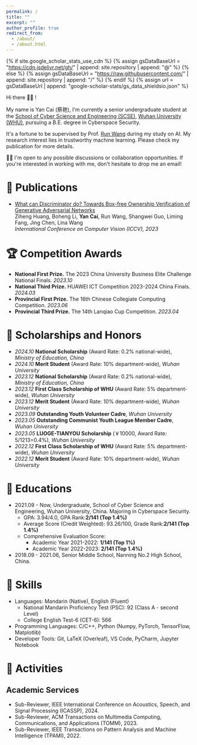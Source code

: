 ```yaml
---
permalink: /
title: ""
excerpt: ""
author_profile: true
redirect_from: 
  - /about/
  - /about.html
---
```

{% if site.google_scholar_stats_use_cdn %}
{% assign gsDataBaseUrl = "https://cdn.jsdelivr.net/gh/" | append: site.repository | append: "@" %}
{% else %}
{% assign gsDataBaseUrl = "https://raw.githubusercontent.com/" | append: site.repository | append: "/" %}
{% endif %}
{% assign url = gsDataBaseUrl | append: "google-scholar-stats/gs_data_shieldsio.json" %}

<span class='anchor' id='about-me'></span>

Hi there 👋👋 !

My name is Yan Cai (蔡艳), I'm currently a senior undergraduate student at the [School of Cyber Science and Engineering (SCSE)](http://cse.whu.edu.cn/index.htm), [Wuhan University (WHU)](https://www.whu.edu.cn/), pursuing a B.E. degree in Cyberspace Security.

It's a fortune to be supervised by Prof. [Run Wang](http://wangrun.github.io/) during my study on AI. My research interest lies in trustworthy machine learning. Please check my publication for more details.

<!-- My research interest lies in trustworthy machine learning, with a specific interest in responsible (multimodal) generative models. Please check my publication for more details. -->

🌟🌟 I'm open to any possible discussions or collaboration opportunities. If you're interested in working with me, don't hesitate to drop me an email!

<!-- 我是 **蔡艳**，目前就读于[武汉大学国家网络安全学院](https://cse.whu.edu.cn/)网络空间安全专业。

我对人工智能充满热情，自入学以来，积极参与各类科研项目和学术竞赛，曾获得国家奖学金等多项荣誉。在科研方面，我全程参与了多个项目，包括但不限于**计算机视觉**、**人工智能安全**等领域。 -->

# 📝 Publications
- [What can Discriminator do? Towards Box-free Ownership Verification of Generative Adversarial Networks](https://arxiv.org/abs/2307.15860)   
Ziheng Huang, Boheng Li, **Yan Cai**, Run Wang, Shangwei Guo, Liming Fang, Jing Chen, Lina Wang   
*International Conference on Computer Vision (ICCV), 2023*

# 🏆 Competition Awards
- **National First Prize.** The 2023 China University Business Elite Challenge National Finals. *2023.10*
- **National Third Prize.** HUAWEI ICT Competition 2023-2024 China Finals. *2024.03*
- **Provincial First Prize.** The 16th Chinese Collegiate Computing Competition. *2023.06*
- **Provincial Third Prize.** The 14th Lanqiao Cup Competition. *2023.04*

<!-- - **2023全国高校商业精英挑战赛创新创业竞赛：全国一等奖** *国家级* 2023 &nbsp;&nbsp;[[证明]](../docs/商业精英挑战赛.pdf)  
- **华为ICT大赛2023-2024创新赛：全国三等奖** *国家级* 2024 &nbsp;&nbsp;[[证明]](../docs/ICT.pdf)
- **第十六届中国大学生计算机设计大赛：中南赛区一等奖** *省部级* 2023 &nbsp;&nbsp;[[证明]](../docs/计算机设计大赛.pdf)
- **蓝桥杯软件赛道 Python 程序设计赛：湖北赛区三等奖** *省部级* 2023 &nbsp;&nbsp;[[证明]](../docs/蓝桥杯.pdf)      -->

# 🥇 Scholarships and Honors
- *2024.10* **National Scholarship** (Award Rate: 0.2% national-wide), *Ministry of Education, China*
- *2024.10* **Merit Student** (Award Rate: 10% department-wide), *Wuhan University* 
- *2023.12* **National Scholarship** (Award Rate: 0.2% national-wide), *Ministry of Education, China*
- *2023.12* **First Class Scholarship of WHU** (Award Rate: 5% department-wide), *Wuhan University* 
- *2023.12* **Merit Student** (Award Rate: 10% department-wide), *Wuhan University* 
- *2023.09* **Outstanding Youth Volunteer Cadre**, *Wuhan University* 
- *2023.05* **Outstanding Communist Youth League Member Cadre**, *Wuhan University* 
- *2023.05* **LUOGE-TIANYOU Scholarship** (￥10000, Award Rate: 5/1213=0.4%), *Wuhan University* 
- *2022.12* **First Class Scholarship of WHU** (Award Rate: 5% department-wide), *Wuhan University* 
- *2022.12* **Merit Student** (Award Rate: 10% department-wide), *Wuhan University*

<!-- - *2023.12* **国家奖学金** (全国前0.2%，我校按专业成绩排名取高者授予) *中华人民共和国教育部* &nbsp;&nbsp;[[证明]](../docs/国家奖学金.pdf)
- *2023.12* **武汉大学优秀学生甲等奖学金** (院内前5%) *武汉大学* &nbsp;&nbsp;[[证明]](../docs/2022-2023甲等奖学金.pdf)
- *2023.12* **武汉大学三好学生** (全校10%) *武汉大学* &nbsp;&nbsp;[[证明]](../docs/2022-2023三好学生.pdf)
- *2023.12* **武汉大学国家网络安全学院学习先进个人** *武汉大学* &nbsp;&nbsp;[[证明]](../docs/先进集体、先进个人.pdf)
- *2023.12* **武汉大学国家网络安全学院科创先进个人** *武汉大学* &nbsp;&nbsp;[[证明]](../docs/科创先进个人.pdf)
- *2023.09* **武汉大学优秀青年志愿者** *武汉大学* &nbsp;&nbsp;[[证明]](../docs/优秀青年志愿者.pdf)
- *2023.05* **武汉大学优秀共青团员** *武汉大学* &nbsp;&nbsp;[[证明]](../docs/2022优秀共青团员.pdf)
- *2023.05* **珞格-天佑奖学金** (￥10000，全院本年级仅1人获得，按综合成绩排名取高者授予) *武汉大学* &nbsp;&nbsp;[[证明]]()
- *2022.12* **武汉大学优秀学生甲等奖学金** (院内前5%) *武汉大学* &nbsp;&nbsp;[[证明]](../docs/2021-2022甲等奖学金.pdf)
- *2022.12* **武汉大学三好学生** (全校10%) *武汉大学* &nbsp;&nbsp;[[证明]](../docs/2021-2022三好学生.pdf) -->

# 📖 Educations
- 2021.09 - Now, Undergraduate, School of Cyber Science and Engineering, Wuhan University, China. Majoring in  Cyberspace Security.
  - GPA: 3.94/4.0, GPA Rank:**2/141 (Top 1.4%)**
  - Average Score (Credit Weighted): 93.26/100, Grade Rank:**2/141 (Top 1.4%)**
  - Comprehensive Evaluation Score:
    - Academic Year 2021-2022: **1/141 (Top 1%)**
    - Academic Year 2022-2023: **2/141 (Top 1.4%)**
- 2018.09 - 2021.06, Senior Middle School, Nanning No.2 High School, China.


# 🔧 Skills
- Languages: Mandarin (Native), English (Fluent)
  - National Mandarin Proficiency Test (PSC): 92 (Class A - second Level)
  - College English Test-6 (CET-6): 566 
- Programming Languages: C/C++, Python (Numpy, PyTorch, TensorFlow, Matplotlib)
- Developer Tools: Git, LaTeX (Overleaf), VS Code, PyCharm, Jupyter Notebook


# 🎡 Activities
## Academic Services
- Sub-Reviewer, IEEE International Conference on Acoustics, Speech, and Signal Processing (ICASSP), 2024.
- Sub-Reviewer, ACM Transactions on Multimedia Computing, Communications, and Applications (TOMM), 2023.
- Sub-Reviewer, IEEE Transactions on Pattern Analysis and Machine Intelligence (TPAMI), 2022.

<!-- - 2021.9 - 至今，本科，武汉大学国家网络安全学院，专业：网络空间安全
  - **学业排名：** GPA排名：**2/132 (1.5%)**、加权平均分排名：**2/132 (1.5%)**  
  - **成绩均分：** GPA：3.94/4.0、加权平均分：93.26/100  
  - **语言能力：** 以良好成绩通过 CET6(566)；具备良好的英语文献阅读和写作能力  
  - **核心课程：** 高等数学 (93)，线性代数 (90)，离散数学 (98)，概率论与数理统计 (96)，程序设计 (94)，数据结构实验 (97)，自然语言处理 (99)，自然语言处理实验 (94)，人工智能 (92)，人工智能实验 (95)，机器学习 (94)，机器学习实验 (93)，计算机组成原理实验 (97)，操作系统原理 (95)，计算机网络 (94)，安全创客实践 (98)，数字逻辑与EDA (95)，数字逻辑与EDA实验 (95)，大数据分析 (96)，数字取证 (100)，数字取证实验 (99)
  - **编程能力：** 编程常用语言为 C++、Python，CCF-CSP认证300分，熟悉算法与数据结构，抽象能力强，代码风格良好；熟练掌握 PyTorch、Numpy、Pandas、OpenCV，熟悉各类深度学习模型及其编程实现；具备优秀的编程、建模、理论推导能力  
  - **开发工具：** VS Code，PyCharm，Jupyter Notebook，LaTeX (Overleaf)，Git  
  - **在校荣誉：** 曾获国家奖学金(全国前0.2%，我校按专业成绩排名取高者授予)、武汉大学珞格天佑奖学金 (￥10000，全院每年仅5人获得，按综合成绩排名取高者授予)、武汉大学三好学生 (10%)，在校累计获奖逾 35000 元    -->